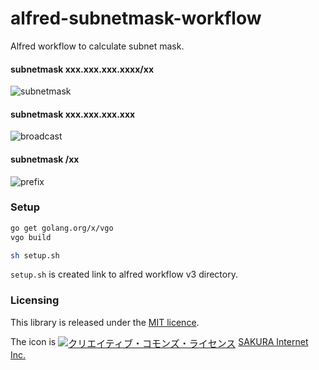 # alfred-subnetmask-workflow

Alfred workflow to calculate subnet mask.

#### subnetmask xxx.xxx.xxx.xxxx/xx
![subnetmask](https://user-images.githubusercontent.com/1995330/42171666-d7fa375c-7e54-11e8-8feb-45159e8eb14f.png)


#### subnetmask xxx.xxx.xxx.xxx
![broadcast](https://user-images.githubusercontent.com/1995330/42171661-d44db584-7e54-11e8-8454-30e457e6940b.png)

#### subnetmask /xx
![prefix](https://user-images.githubusercontent.com/1995330/42171671-da4dce60-7e54-11e8-90de-484ad6ea468a.png)



### Setup

```bash
go get golang.org/x/vgo
vgo build

sh setup.sh
```

`setup.sh` is created link to alfred workflow v3 directory.

### Licensing
This library is released under the [MIT licence][licence].

The icon is <a href="http://creativecommons.org/licenses/by/4.0/" rel="license"><img style="border-width: 0; font-size: 15px; vertical-align: middle;" src="https://i.creativecommons.org/l/by/4.0/80x15.png" alt="クリエイティブ・コモンズ・ライセンス" /></a> [SAKURA Internet Inc.](https://knowledge.sakura.ad.jp/4724/)

[licence]: ./LICENCE
